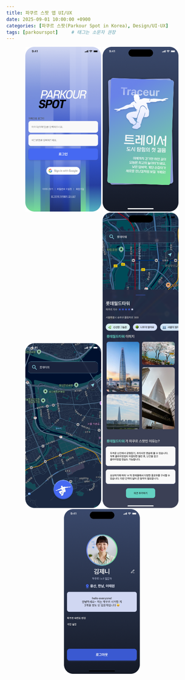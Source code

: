 ```yaml
---
title: 파쿠르 스팟 앱 UI/UX
date: 2025-09-01 10:00:00 +0900
categories: [파쿠르 스팟(Parkour Spot in Korea), Design/UI·UX]
tags: [parkourspot]     # 태그는 소문자 권장
---
```


<p align="center">
  <img src="/assets/img/ui/login.png" alt="로그인" width="200"/>
   <img src="/assets/img/ui/level.png" alt="파쿠르레벨" width="200"/>
  <img src="/assets/img/ui/map.png" alt="지도" width="200"/>
   <img src="/assets/img/ui/map_detail.png" alt=지도상세페이지" width="200"/>
  <img src="/assets/img/ui/mypage.png" alt="마이페이지" width="200"/>

</p>
